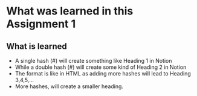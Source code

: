 # What was learned in this Assignment 1
## What is learned
- A single hash (#) will create something like Heading 1 in Notion
- While a double hash (#) will create some kind of Heading 2 in Notion
- The format is like in HTML as adding more hashes will lead to Heading 3,4,5,...
- More hashes, will create a smaller heading.
